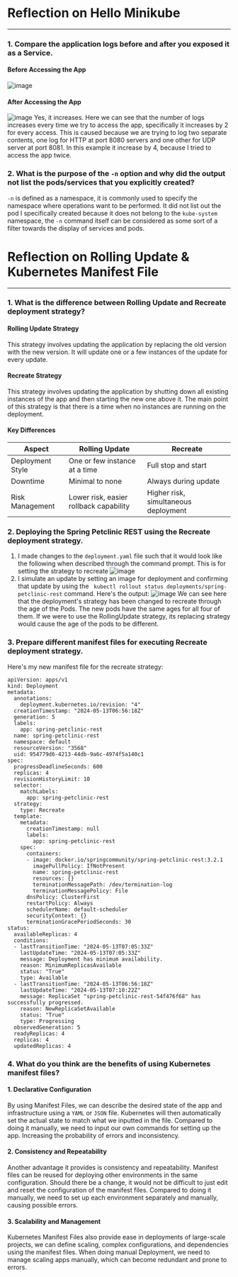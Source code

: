 # Reflection on Hello Minikube

<hr>

### 1. Compare the application logs before and after you exposed it as a Service.
#### Before Accessing the App
![image](https://github.com/Alvinzhafif/adprogModule11/assets/143392835/ff2ee546-1625-43e2-8020-b8d34312016a)
#### After Accessing the App
![image](https://github.com/Alvinzhafif/adprogModule11/assets/143392835/c7811a43-146e-4cc5-b6e4-506eafcae007)
Yes, it increases. Here we can see that the number of logs increases every time we try to access the app, specifically it increases by 2 for every access. This is caused because we are trying to log two separate contents, one log for HTTP at port 8080 servers and one other for UDP server at port 8081. In this example it increase by 4, because I tried to access the app twice.

### 2. What is the purpose of the `-n` option and why did the output not list the pods/services that you explicitly created?
`-n` is defined as a namespace, it is commonly used to specify the namespace where operations want to be performed. It did not list out the pod I specifically created because it does not belong to the `kube-system` namespace, the `-n` command itself can be considered as some sort of a filter towards the display of services and pods.

# Reflection on Rolling Update & Kubernetes Manifest File 

<hr>

### 1. What is the difference between Rolling Update and Recreate deployment strategy?

#### Rolling Update Strategy
This strategy involves updating the application by replacing the old version with the new version. It will update one or a few instances of the update for every update.
#### Recreate Strategy
This strategy involves updating the application by shutting down all existing instances of the app and then starting the new one above it. The main point of this strategy is that there is a time when no instances are running on the deployment.
#### Key Differences
| Aspect       | Rolling Update           | Recreate |
| ------------- |-------------| -----|
| Deployment Style      | One or few instance at a time | Full stop and start |
| Downtime      | Minimal to none      |   Always during update |
| Risk Management | Lower risk, easier rollback capability      |   Higher risk, simultaneous deployment |

### 2. Deploying the Spring Petclinic REST using the Recreate deployment strategy.

1. I made changes to the `deployment.yaml` file such that it would look like the following when described through the command prompt. This is for setting the strategy to recreate
![image](https://github.com/Alvinzhafif/adprogModule11/assets/143392835/abe20ebc-9c4b-416a-b426-349cd029ee40)
2. I simulate an update by setting an image for deployment and confirming that update by using the ` kubectl rollout status deployments/spring-petclinic-rest` command. Here's the output:
![image](https://github.com/Alvinzhafif/adprogModule11/assets/143392835/f52b278d-0b3c-43ad-8037-e9eecb1d3966)
We can see here that the deployment's strategy has been changed to recreate through the age of the Pods. The new pods have the same ages for all four of them. If we were to use the RollingUpdate strategy, its replacing strategy would cause the age of the pods to be different.
### 3. Prepare different manifest files for executing Recreate deployment strategy.
Here's my new manifest file for the recreate strategy:
```
apiVersion: apps/v1
kind: Deployment
metadata:
  annotations:
    deployment.kubernetes.io/revision: "4"
  creationTimestamp: "2024-05-13T06:56:18Z"
  generation: 5
  labels:
    app: spring-petclinic-rest
  name: spring-petclinic-rest
  namespace: default
  resourceVersion: "3568"
  uid: 954779d6-4213-44db-9a6c-4974f5a140c1
spec:
  progressDeadlineSeconds: 600
  replicas: 4
  revisionHistoryLimit: 10
  selector:
    matchLabels:
      app: spring-petclinic-rest
  strategy:
    type: Recreate
  template:
    metadata:
      creationTimestamp: null
      labels:
        app: spring-petclinic-rest
    spec:
      containers:
      - image: docker.io/springcommunity/spring-petclinic-rest:3.2.1
        imagePullPolicy: IfNotPresent
        name: spring-petclinic-rest
        resources: {}
        terminationMessagePath: /dev/termination-log
        terminationMessagePolicy: File
      dnsPolicy: ClusterFirst
      restartPolicy: Always
      schedulerName: default-scheduler
      securityContext: {}
      terminationGracePeriodSeconds: 30
status:
  availableReplicas: 4
  conditions:
  - lastTransitionTime: "2024-05-13T07:05:33Z"
    lastUpdateTime: "2024-05-13T07:05:33Z"
    message: Deployment has minimum availability.
    reason: MinimumReplicasAvailable
    status: "True"
    type: Available
  - lastTransitionTime: "2024-05-13T06:56:18Z"
    lastUpdateTime: "2024-05-13T07:10:22Z"
    message: ReplicaSet "spring-petclinic-rest-54f476f68" has successfully progressed.
    reason: NewReplicaSetAvailable
    status: "True"
    type: Progressing
  observedGeneration: 5
  readyReplicas: 4
  replicas: 4
  updatedReplicas: 4
```

### 4. What do you think are the benefits of using Kubernetes manifest files? 

#### 1. Declarative Configuration
By using Manifest Files, we can describe the desired state of the app and infrastructure using a `YAML` or `JSON` file. Kubernetes will then automatically set the actual state to match what we inputted in the file. Compared to doing it manually, we need to input our own commands for setting up the app. Increasing the probability of errors and inconsistency.
#### 2. Consistency and Repeatability
Another advantage it provides is consistency and repeatability. Manifest files can be reused for deploying other environments in the same configuration. Should there be a change, it would not be difficult to just edit and reset the configuration of the manifest files. Compared to doing it manually, we need to set up each environment separately and manually, causing possible errors.
#### 3. Scalability and Management
Kubernetes Manifest Files also provide ease in deployments of large-scale projects, we can define scaling, complex configurations, and dependencies using the manifest files. When doing manual Deployment, we need to manage scaling apps manually, which can become redundant and prone to errors.
  







